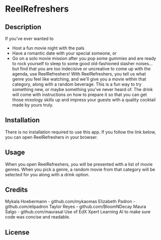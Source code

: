 # ReelRefreshers

## Description

If you've ever wanted to 
* Host a fun movie night with the pals 
* Have a romantic date with your special someone, or 
* Go on a solo movie mission after you pop some gummies and are ready to rock yourself to sleep to some good old-fashioned slasher noises...
but find that you are too indecisive or uncreative to come up with the agenda, use ReelRefreshers! With ReelRefreshers, you tell us what genre you feel like watching, and we'll give you a movie within that category, along with a random beverage. This is a fun way to try  something new, or maybe something you've never heard of. The drink will come with instructions on how to prepare it so that you can get those mixology skills up and impress your guests with a quality cocktail made by yours truly.


## Installation

There is no installation required to use this app. If you follow the link below, you can open ReelRefreshers in your browser.

## Usage

When you open ReelRefreshers, you will be presented with a list of movie genres. When you pick a genre, a random movie from that category will be selected for you along with a drink option.  

## Credits

Mykala Hoebermann - github.com/mykaomas
Elizabeth Padron - github.com/elipadron
Taylor Reyes - github.com/BloomNDecay
Maura Salgo - github.com/maurasal
Use of EdX Xpert Learning AI to  make sure code was concise and readable.

## License
